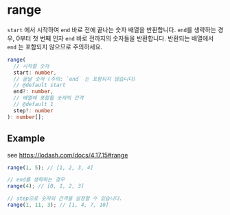 # range

`start` 에서 시작하여 `end` 바로 전에 끝나는 숫자 배열을 반환합니다.
`end`를 생략하는 경우, 0부터 첫 번째 인자 `end` 바로 전까지의 숫자들을 반환합니다.
반환되는 배열에서 `end` 는 포함되지 않으므로 주의하세요.

```typescript
range(
  // 시작할 숫자
  start: number,
  // 끝날 숫자 (주의: `end` 는 포함되지 않습니다)
  // @default start
  end?: number,
  // 배열에 포함될 숫자의 간격
  // @default 1
  step?: number
): number[];
```

## Example

see https://lodash.com/docs/4.17.15#range

```typescript
range(1, 5); // [1, 2, 3, 4]

// end를 생략하는 경우
range(4); // [0, 1, 2, 3]

// step으로 숫자의 간격을 설정할 수 있습니다.
range(1, 11, 3); // [1, 4, 7, 10]
```
